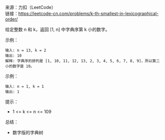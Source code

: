 
来源：力扣（LeetCode）  
链接：https://leetcode-cn.com/problems/k-th-smallest-in-lexicographical-order/

给定整数 n 和 k，返回  [1, n] 中字典序第 k 小的数字。

示例：
```
输入: n = 13, k = 2
输出: 10
解释: 字典序的排列是 [1, 10, 11, 12, 13, 2, 3, 4, 5, 6, 7, 8, 9]，所以第二小的数字是 10。

```
示例：
```
输入: n = 1, k = 1
输出: 1
```

提示：
    

* 1 <= k <= n <= 109


总结：
* 数字版的字典树